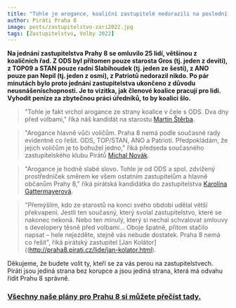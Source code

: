 ```yaml
---
title: "Tohle je arogance, koaliční zastupitelé nedorazili na poslední jednání zastupitelstva"
author: Piráti Praha 8
image: posts/zastupitelstvo-zari2022.jpg
tags: [Zastupitelstvo, Volby 2022]
---
```


**Na jednání zastupitelstva Prahy 8 se omluvilo 25 lidí, většinou z koaličních řad. Z ODS byl přítomen pouze starosta Gros (tj. jeden z devíti), z TOP09 a STAN pouze radní Slabihoudek (tj. jeden ze šesti), z ANO pouze pan Nepil (tj. jeden z osmi), z Patriotů nedorazil nikdo. Po pár minutách bylo proto jednání zastupitelstva ukončeno z důvodu neusnášeníschopnosti. Je to vizitka, jak členové koalice pracují pro lidi. Vyhodit peníze za zbytečnou práci úředníků, to by koalici šlo.**

>"Tohle je fakt vrchol arogance ze strany koalice v čele s ODS. Dva dny před volbami," říká náš kandidát na starostu [Martin Štěrba](http://praha8.pirati.cz/lide/martin-sterba.html).

>"Arogance hlavně vůči voličům. Praha 8 nemá podle současné rady evidentně co řešit. ODS, TOP/STAN, ANO a Patrioti. Předpokládám, že jejich voličům je to bohužel jedno," říká předseda současného zastupitelského klubu Pirátů [Michal Novák](http://praha8.pirati.cz/lide/michal-novak.html).

>"Arogance je hodně slabé slovo. Tohle je od ODS a spol. zdvižený prostředníček směrem ke všem ostatním zastupitelům a hlavně občanům Prahy 8," říká pirátská kandidátka do zastupitelstva [Karolína Gattermayerová](http://praha8.pirati.cz/lide/karolina-gattermayerova.html).

>"Přemýšlím, kdo ze starostů na konci svého období udělal větší překvapení. Jestli ten současný, který svolal zastupitelstvo, které se nakonec nekoná. Nebo ten minulý, který si nechal schvalovat smlouvy s developery těsně před volbami... Oboje špatně, přitom stačilo napsat – hele nejezděte, stejně vás nebude dostatek. Praha 8 nemá co řešit", říká pirátský zastupitel [Jan Kolátor]((http://praha8.pirati.cz/lide/jan-kolator.html).

Děkujeme, že budete volit ty, kteří se za vás perou na zastupitelstvech. Piráti jsou jediná strana bez korupce a jsou jediná strana, která má odvahu řídit Prahu 8 správně.

### [Všechny naše plány pro Prahu 8 si můžete přečíst tady.](https://praha8.pirati.cz/volby/2022-komunalni.html?pohled=program)
